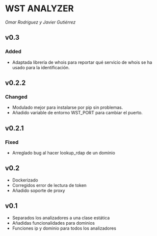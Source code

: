 # WST ANALYZER
*Omar Rodriguez y Javier Gutiérrez*

## v0.3
### Added
- Adaptada librería de whois para reportar qué servicio de whois se ha usado para la identificación.

## v0.2.2
### Changed
- Modulado mejor para instalarse por pip sin problemas.
- Añadido variable de entorno WST_PORT para cambiar el puerto.

## v0.2.1
### Fixed
- Arreglado bug al hacer lookup_rdap de un dominio

## v0.2
- Dockerizado
- Corregidos error de lectura de token
- Añadido soporte de proxy

## v0.1
- Separados los analizadores a una clase estática
- Añadidas funcionalidades para dominios
- Funciones ip y dominio para todos los analizadores


